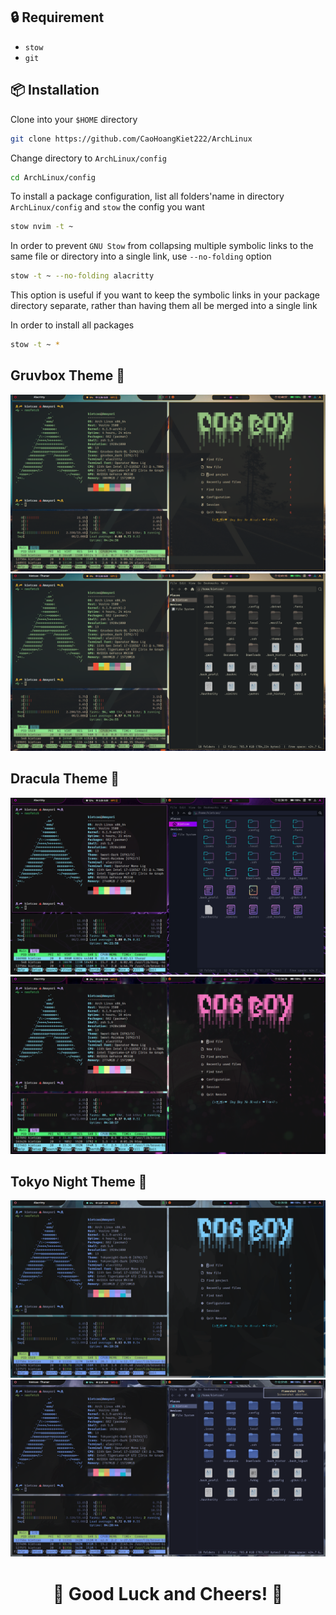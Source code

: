 ## 🔒 Requirement

- `stow`
- `git`

## 📦 Installation

Clone into your `$HOME` directory

```bash
git clone https://github.com/CaoHoangKiet222/ArchLinux
```

Change directory to `ArchLinux/config`

```bash
cd ArchLinux/config
```

To install a package configuration, list all folders'name in directory `ArchLinux/config` and `stow` the config you want

```bash
stow nvim -t ~
```

In order to prevent `GNU Stow` from collapsing multiple symbolic links to the same file or directory into a single link, use `--no-folding` option

```bash
stow -t ~ --no-folding alacritty
```

This option is useful if you want to keep the symbolic links in your package directory separate, rather than having them all be merged into a single link

In order to install all packages

```bash
stow -t ~ *
```

## Gruvbox Theme :jack_o_lantern:

![image](https://github.com/CaoHoangKiet222/ArchLinux/blob/main/config/polybar/.config/polybar/images/gruvbox-config1.png)
![image](https://github.com/CaoHoangKiet222/ArchLinux/blob/main/config/polybar/.config/polybar/images/gruvbox-config2.png)

## Dracula Theme :space_invader:

![image](https://github.com/CaoHoangKiet222/ArchLinux/blob/main/config/polybar/.config/polybar/images/dracula-config1.png)
![image](https://github.com/CaoHoangKiet222/ArchLinux/blob/main/config/polybar/.config/polybar/images/dracula-config2.png)

## Tokyo Night Theme :gem:

![image](https://github.com/CaoHoangKiet222/ArchLinux/blob/main/config/polybar/.config/polybar/images/tokyo-config1.png)
![image](https://github.com/CaoHoangKiet222/ArchLinux/blob/main/config/polybar/.config/polybar/images/tokyo-config2.png)

<h1 align="center">🌟 Good Luck and Cheers! 🌟</h1>
